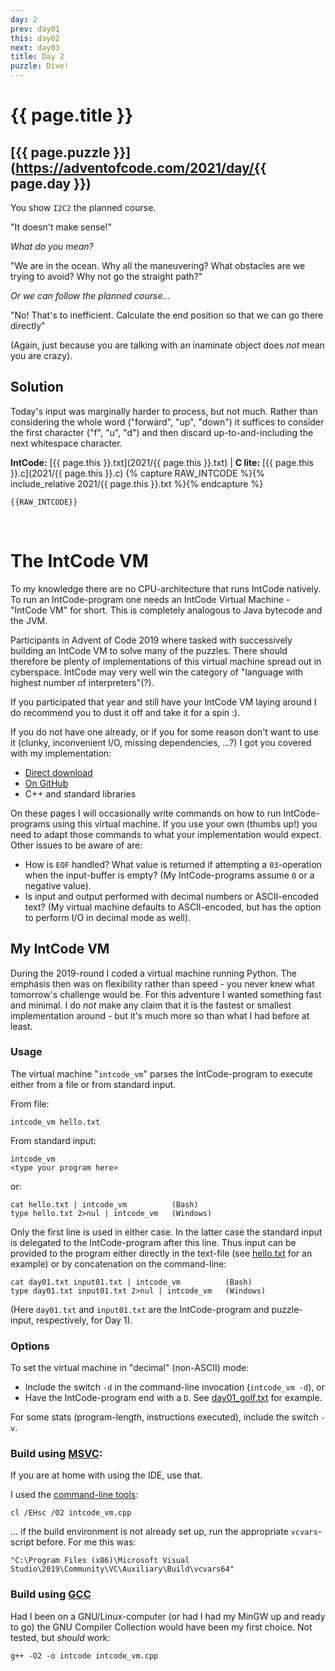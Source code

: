 ```yaml
---
day: 2
prev: day01
this: day02
next: day03
title: Day 2
puzzle: Dive!
---
```

# {{ page.title }}

## [{{ page.puzzle }}](https://adventofcode.com/2021/day/{{ page.day }})

You show `I2C2` the planned course.

"It doesn't make sense!"

*What do you mean?*

"We are in the ocean. Why all the maneuvering? What obstacles are we trying to avoid? Why not go the straight path?"

*Or we can follow the planned course...*

"No! That's to inefficient. Calculate the end position so that we can go there directly"

(Again, just because you are talking with an inaminate object does *not* mean you are crazy).


## Solution

Today's input was marginally harder to process, but not much. Rather than considering the whole word ("forward", "up", "down") it suffices to consider the first character ("f", "u", "d") and then discard up-to-and-including the next whitespace character.

**IntCode:** [{{ page.this }}.txt](2021/{{ page.this }}.txt) &#124; **C lite:** [{{ page.this }}.c](2021/{{ page.this }}.c)
{% capture RAW_INTCODE %}{% include_relative 2021/{{ page.this }}.txt %}{% endcapture %}

```
{{RAW_INTCODE}}
```

&nbsp;

# The IntCode VM

To my knowledge there are no CPU-architecture that runs IntCode natively. To run an IntCode-program one needs an IntCode Virtual Machine - "IntCode VM" for short. This is completely analogous to Java bytecode and the JVM.

Participants in Advent of Code 2019 where tasked with successively building an IntCode VM to solve many of the puzzles. There should therefore be plenty of implementations of this virtual machine spread out in cyberspace. IntCode may very well win the category of "language with highest number of interpreters"(?).

If you participated that year and still have your IntCode VM laying around I do recommend you to dust it off and take it for a spin :).

If you do not have one already, or if you for some reason don't want to use it (clunky, inconvenient I/O, missing dependencies, ...?) I got you covered with my implementation:

- [Direct download](intcode_vm.cpp)
- [On GitHub](https://github.com/relativisticturtle/intcode-adventure-2021/blob/main/intcode_vm.cpp)
- C++ and standard libraries

On these pages I will occasionally write commands on how to run IntCode-programs using this virtual machine. If you use your own (thumbs up!) you need to adapt those commands to what your implementation would expect. Other issues to be aware of are:

- How is `EOF` handled? What value is returned if attempting a `03`-operation when the input-buffer is empty? (My IntCode-programs assume `0` or a negative value).
- Is input and output performed with decimal numbers or ASCII-encoded text? (My virtual machine defaults to ASCII-encoded, but has the option to perform I/O in decimal mode as well).

## My IntCode VM

During the 2019-round I coded a virtual machine running Python. The emphasis then was on flexibility rather than speed - you never knew what tomorrow's challenge would be. For this adventure I wanted something fast and minimal. I do *not* make any claim that it is the fastest or smallest implementation around - but it's much more so than what I had before at least.

### Usage

The virtual machine "`intcode_vm`" parses the IntCode-program to execute either from a file or from standard input.

From file:

```
intcode_vm hello.txt
```

From standard input:

```
intcode_vm
<type your program here>
```

or:

```
cat hello.txt | intcode_vm          (Bash)
type hello.txt 2>nul | intcode_vm   (Windows)
```

Only the first line is used in either case. In the latter case the standard input is delegated to the IntCode-program after this line. Thus input can be provided to the program either directly in the text-file (see [hello.txt](hello.txt) for an example) or by concatenation on the command-line:

```
cat day01.txt input01.txt | intcode_vm          (Bash)
type day01.txt input01.txt 2>nul | intcode_vm   (Windows)
```

(Here `day01.txt` and `input01.txt` are the IntCode-program and puzzle-input, respectively, for Day 1).

### Options

To set the virtual machine in "decimal" (non-ASCII) mode:

- Include the switch `-d` in the command-line invocation (`intcode_vm -d`), or
- Have the IntCode-program end with a `D`. See [day01_golf.txt](2021/day01_golf.txt) for example.

For some stats (program-length, instructions executed), include the switch `-v`.


### Build using [MSVC](https://docs.microsoft.com/en-us/cpp/build/projects-and-build-systems-cpp):

If you are at home with using the IDE, use that.

I used the [command-line tools](https://docs.microsoft.com/en-us/cpp/build/reference/compiler-command-line-syntax):

```
cl /EHsc /O2 intcode_vm.cpp
```

... if the build environment is not already set up, run the appropriate `vcvars`-script before. For me this was:

```
"C:\Program Files (x86)\Microsoft Visual Studio\2019\Community\VC\Auxiliary\Build\vcvars64"
```

### Build using [GCC](https://gcc.gnu.org)

Had I been on a GNU/Linux-computer (or had I had my MinGW up and ready to go) the GNU Compiler Collection would have been my first choice. Not tested, but *should* work:

```
g++ -O2 -o intcode intcode_vm.cpp
```